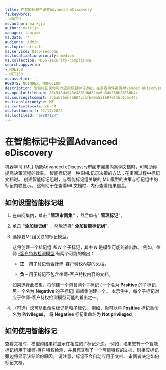 ```yaml
---
title: 在智能标记中设置Advanced eDiscovery
f1.keywords:
- NOCSH
ms.author: markjjo
author: markjjo
manager: laurawi
ms.date: ''
audience: Admin
ms.topic: article
ms.service: O365-seccomp
ms.localizationpriority: medium
ms.collection: M365-security-compliance
search.appverid:
- MOE150
- MET150
ms.assetid: ''
ROBOTS: NOINDEX, NOFOLLOW
description: 智能标记使你可以应用机器学习功能，在查看事件案例Advanced eDiscovery功能。 使用智能标记组显示机器学习检测模型的结果，如律师-客户特权模型。
ms.openlocfilehash: 80c946da943e4880dbd82ea6b34d238b80030b4c
ms.sourcegitcommit: 355ab75eb7b604c6afbe9a5a1b97ef16a1dec4fc
ms.translationtype: MT
ms.contentlocale: zh-CN
ms.lasthandoff: 02/14/2022
ms.locfileid: "62807184"
---
```

# <a name="set-up-smart-tags-in-advanced-ediscovery"></a>在智能标记中设置Advanced eDiscovery

机器学习 (ML) 功能Advanced eDiscovery审阅审阅集内案例文档时，可帮助你提高决策流程的效率。 智能标记是一种将ML记录决策的方法：在审阅过程中标记文档时。 创建智能标记组时，与智能标记组关联的 ML 模型的决策与标记组中的标记内联显示。 这有助于在查看ML文档时，内行查看结果信息。

## <a name="how-to-set-up-a-smart-tag-group"></a>如何设置智能标记组

1. 在审阅集内，单击 **"管理审阅集"** ，然后单击" **管理标记"**。

2. 单击 **"添加标记组"** ，然后选择" **添加智能标记组"**。

3. 选择要ML组关联的标记模型。
    
   这将创建一个标记组 *和 N* 个子标记，其中 *N* 是模型可能的输出数。 例如，律师 [-客户特权检测模型](attorney-privilege-detection.md) 有两个可能的输出： 

   - **正** – 用于标记包含律师-客户特权内容的文档。
   
   - **负** – 用于标记不包含律师-客户特权内容的文档。
    
    如果选择此模型，将创建一个包含两个子标记 (一个名为 **Positive** 的子标记，另一个名为 **Negative** 的子标记) 审阅集创建一个。 本示例中，每个子标记对应于律师-客户特权检测模型可能的输出之一。

4. （可选）您可以重命名标记组和子标记。 例如，你可以将 **Positive** 标记重命名为 **Privileged，** 将 **Negative** 标记重命名为 **Not privileged**。

## <a name="how-to-use-smart-tags"></a>如何使用智能标记

查看文档时，模型的结果将显示在相应的子标记旁边。 例如，如果您有一个智能标记组用于律师-客户特权检测，并且您查看了一个可能特权的文档，则相应标记旁边将显示该结论的原因。 请注意，标记不会自动应用于文档。 审阅者决定如何标记文档。
